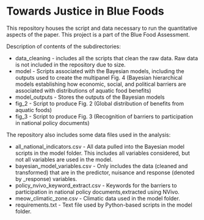 
# Towards Justice in Blue Foods

This repository houses the script and data necessary to run the quantitative aspects of the paper. This project is a part of the Blue Food Assessment. 

Description of contents of the subdirectories:
* data_cleaning - includes all the scripts that clean the raw data. Raw data is not included in the repository due to size. 
* model - Scripts associated with the Bayesian models, including the outputs used to create the multipanel Fig. 4 (Bayesian hierarchical models establishing how economic, social, and political barriers are associated with distributions of aquatic food benefits)
* model_outputs - Stores the outputs of the Bayesian models
* fig_2 - Script to produce Fig. 2 (Global distribution of benefits from aquatic foods)
* fig_3 - Script to produce Fig. 3 (Recognition of barriers to participation in national policy documents)

The repository also includes some data files used in the analysis: 
* all_national_indicators.csv - All data pulled into the Bayesian model scripts in the model folder. This includes all variables considered, but not all variables are used in the model. 
* bayesian_model_variables.csv - Only includes the data (cleaned and transformed) that are in the predictor, nuisance and response (denoted by _response) variables.
* policy_nvivo_keyword_extract.csv - Keywords for the barriers to participation in national policy documents,extracted using NVivo. 
* meow_climatic_zone.csv - Climatic data used in the model folder. 
* requirements.txt - Text file used by Python-based scripts in the model folder. 
